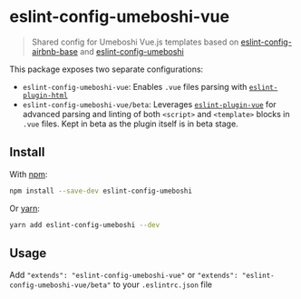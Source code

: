 # eslint-config-umeboshi-vue

> Shared config for Umeboshi Vue.js templates based on [eslint-config-airbnb-base](https://github.com/airbnb/javascript/tree/master/packages/eslint-config-airbnb-base) and [eslint-config-umeboshi](https://github.com/dwightjack/umeboshi/tree/master/packages/eslint-config-umeboshi)

This package exposes two separate configurations:

* `eslint-config-umeboshi-vue`: Enables `.vue` files parsing with [`eslint-plugin-html`](https://github.com/BenoitZugmeyer/eslint-plugin-html)
* `eslint-config-umeboshi-vue/beta`: Leverages [`eslint-plugin-vue`](https://github.com/vuejs/eslint-plugin-vue) for advanced parsing and linting of both `<script>` and `<template>` blocks in `.vue` files. Kept in beta as the plugin itself is in beta stage.

## Install

With [npm](https://www.npmjs.com):

```sh
npm install --save-dev eslint-config-umeboshi
```

Or [yarn](https://yarnpkg.com):

```sh
yarn add eslint-config-umeboshi --dev
```

## Usage

Add `"extends": "eslint-config-umeboshi-vue"` or `"extends": "eslint-config-umeboshi-vue/beta"` to your `.eslintrc.json` file